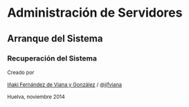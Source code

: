 # Administración de Servidores
## Arranque del Sistema
### Recuperación del Sistema

<small>Creado por </small>

<small>[Iñaki Fernández de Viana y González](http://www.uhu.es/i.fviana) / [@ijfviana](http://twitter.com/ijfviana)</small>

<small>Huelva, noviembre 2014</small>
